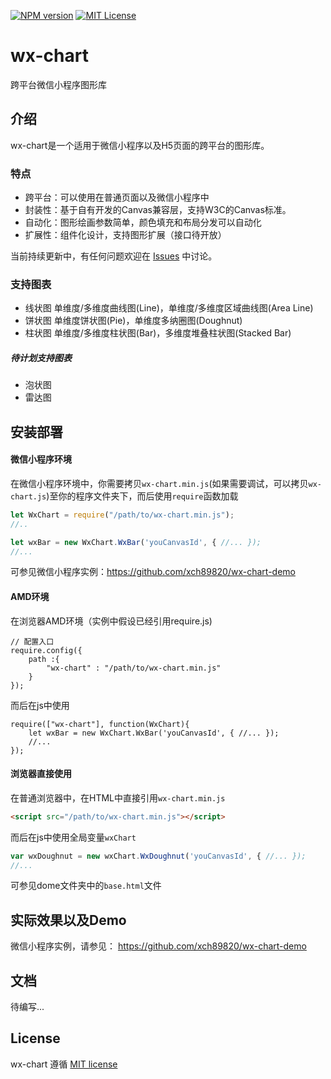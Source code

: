 [![NPM version][npm-version-image]][npm-url]
[![MIT License][license-image]][license-url]

# wx-chart
跨平台微信小程序图形库

## 介绍
wx-chart是一个适用于微信小程序以及H5页面的跨平台的图形库。

### 特点
* 跨平台：可以使用在普通页面以及微信小程序中
* 封装性：基于自有开发的Canvas兼容层，支持W3C的Canvas标准。
* 自动化：图形绘画参数简单，颜色填充和布局分发可以自动化
* 扩展性：组件化设计，支持图形扩展（接口待开放）

当前持续更新中，有任何问题欢迎在 [Issues](https://github.com/xch89820/wx-chart/issues) 中讨论。

### 支持图表
* 线状图
  单维度/多维度曲线图(Line)，单维度/多维度区域曲线图(Area Line)
* 饼状图
  单维度饼状图(Pie)，单维度多纳圈图(Doughnut)
* 柱状图
  单维度/多维度柱状图(Bar)，多维度堆叠柱状图(Stacked Bar)

##### 待计划支持图表
* 泡状图
* 雷达图

## 安装部署
#### 微信小程序环境
在微信小程序环境中，你需要拷贝`wx-chart.min.js`(如果需要调试，可以拷贝`wx-chart.js`)至你的程序文件夹下，而后使用`require`函数加载
```js
let WxChart = require("/path/to/wx-chart.min.js");
//..

let wxBar = new WxChart.WxBar('youCanvasId', { //... });
//...
```
可参见微信小程序实例：https://github.com/xch89820/wx-chart-demo

#### AMD环境
在浏览器AMD环境（实例中假设已经引用require.js)
```
// 配置入口
require.config({
    path :{
        "wx-chart" : "/path/to/wx-chart.min.js"
    }
});
```
而后在js中使用
```
require(["wx-chart"], function(WxChart){
    let wxBar = new WxChart.WxBar('youCanvasId', { //... });
    //...
});
```
#### 浏览器直接使用
在普通浏览器中，在HTML中直接引用`wx-chart.min.js`
```html
<script src="/path/to/wx-chart.min.js"></script>
```
而后在js中使用全局变量`wxChart`
```js
var wxDoughnut = new wxChart.WxDoughnut('youCanvasId', { //... });
//...
```
可参见dome文件夹中的```base.html```文件

## 实际效果以及Demo
微信小程序实例，请参见：
https://github.com/xch89820/wx-chart-demo

## 文档
待编写...

## License

wx-chart 遵循 [MIT license](http://opensource.org/licenses/MIT)

[license-image]: http://img.shields.io/badge/license-MIT-blue.svg?style=flat
[license-url]: http://opensource.org/licenses/MIT

[npm-url]: https://www.npmjs.com/package/wx-chart
[npm-version-image]: http://img.shields.io/npm/v/wx-chart.svg?style=flat
[npm-downloads-image]: http://img.shields.io/npm/dm/wx-chart.svg?style=flat